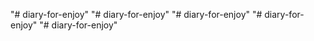 "# diary-for-enjoy" 
"# diary-for-enjoy" 
"# diary-for-enjoy" 
"# diary-for-enjoy" 
"# diary-for-enjoy" 

